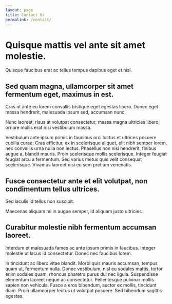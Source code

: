 ```yaml
---
layout: page
title: Contact Us
permalink: /contact/
---
```



# Quisque mattis vel ante sit amet molestie.

Quisque faucibus erat ac tellus tempus dapibus eget et nisl.

## Sed quam magna, ullamcorper sit amet fermentum eget, maximus in est.

Cras ut ante eu lorem convallis tristique eget egestas libero. Donec eget massa hendrerit, malesuada ipsum sed, accumsan nunc.

Nunc laoreet, risus at volutpat consectetur, massa magna ultricies libero, ornare mollis erat nisi vestibulum massa.

Vestibulum ante ipsum primis in faucibus orci luctus et ultrices posuere cubilia curae; Cras efficitur, ex in scelerisque aliquet, elit nibh semper lorem, nec convallis urna nulla non lectus. Phasellus non nisi hendrerit, finibus augue a, blandit mauris. Proin scelerisque mollis scelerisque. Integer feugiat feugiat arcu a fermentum. Sed varius metus quis velit consequat scelerisque. Vivamus laoreet nisi eu sem pretium venenatis.

## Fusce consectetur ante et elit volutpat, non condimentum tellus ultrices.

Sed iaculis id tellus non suscipit.

Maecenas aliquam mi in augue semper, id aliquam justo ultricies.

## Curabitur molestie nibh fermentum accumsan laoreet.

Interdum et malesuada fames ac ante ipsum primis in faucibus. Integer molestie ut lacus id consectetur. Donec nec faucibus lorem.

In tincidunt ac libero vitae blandit. Morbi quis mauris accumsan, tempus quam ut, fermentum nulla. Donec vestibulum, nisl eu sodales mattis, tortor enim sodales quam, rhoncus pharetra purus dui nec ligula. Suspendisse elementum laoreet neque ac consectetur. Pellentesque pulvinar mollis sapien non vehicula. Fusce a eros bibendum, auctor ex mollis, tincidunt diam. Proin ullamcorper lectus ut volutpat posuere. Sed bibendum sagittis egestas.


